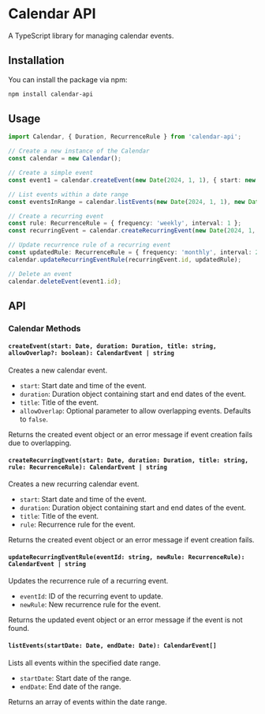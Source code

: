 # Calendar API

A TypeScript library for managing calendar events.

## Installation

You can install the package via npm:

```bash
npm install calendar-api
```

## Usage

```typescript
import Calendar, { Duration, RecurrenceRule } from 'calendar-api';

// Create a new instance of the Calendar
const calendar = new Calendar();

// Create a simple event
const event1 = calendar.createEvent(new Date(2024, 1, 1), { start: new Date(2024, 1, 1), end: new Date(2024, 1, 2) }, 'Test Event');

// List events within a date range
const eventsInRange = calendar.listEvents(new Date(2024, 1, 1), new Date(2024, 1, 3));

// Create a recurring event
const rule: RecurrenceRule = { frequency: 'weekly', interval: 1 };
const recurringEvent = calendar.createRecurringEvent(new Date(2024, 1, 1), { start: new Date(2024, 1, 1), end: new Date(2024, 1, 2) }, 'Weekly Event', rule);

// Update recurrence rule of a recurring event
const updatedRule: RecurrenceRule = { frequency: 'monthly', interval: 2 };
calendar.updateRecurringEventRule(recurringEvent.id, updatedRule);

// Delete an event
calendar.deleteEvent(event1.id);
```

## API

### Calendar Methods

#### `createEvent(start: Date, duration: Duration, title: string, allowOverlap?: boolean): CalendarEvent | string`

Creates a new calendar event.

- `start`: Start date and time of the event.
- `duration`: Duration object containing start and end dates of the event.
- `title`: Title of the event.
- `allowOverlap`: Optional parameter to allow overlapping events. Defaults to `false`.

Returns the created event object or an error message if event creation fails due to overlapping.

#### `createRecurringEvent(start: Date, duration: Duration, title: string, rule: RecurrenceRule): CalendarEvent | string`

Creates a new recurring calendar event.

- `start`: Start date and time of the event.
- `duration`: Duration object containing start and end dates of the event.
- `title`: Title of the event.
- `rule`: Recurrence rule for the event.

Returns the created event object or an error message if event creation fails.

#### `updateRecurringEventRule(eventId: string, newRule: RecurrenceRule): CalendarEvent | string`

Updates the recurrence rule of a recurring event.

- `eventId`: ID of the recurring event to update.
- `newRule`: New recurrence rule for the event.

Returns the updated event object or an error message if the event is not found.

#### `listEvents(startDate: Date, endDate: Date): CalendarEvent[]`

Lists all events within the specified date range.

- `startDate`: Start date of the range.
- `endDate`: End date of the range.

Returns an array of events within the date range.
